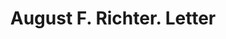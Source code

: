 ---
doi: 10.7916/D8418839
date_other: '1880'
date_other_textual: 1880-1889
form: correspondence
genre:
- Letters (correspondence)
name:
- August F. Richter
object_in_context_url: https://biggert.cul.columbia.edu/items/view/ave_biggert_00158
subject_hierarchical_geographic:
- Chicago, Illinois, United States
subject_name:
- August F. Richter
title: August F. Richter. Letter
sort_title: August F. Richter. Letter
call_number: ave_biggert_00158
coordinates:
- 41.83694444444445,-87.68472222222222
pid: ave_biggert_00158
identifiers: ave_biggert_00158
canvas_id: ldpd:395433
permalink: "/items/ave_biggert_00158/"
layout: iiif-image-page
---